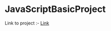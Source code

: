 # JavaScriptBasicProject

Link to project :- [Link]( https://rahulsaraf1578.github.io/JavaScriptBasicProject/)
